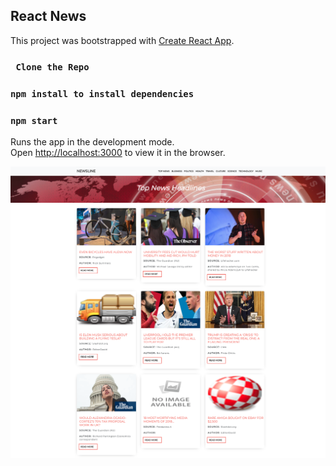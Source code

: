 ## React News

This project was bootstrapped with [Create React App](https://github.com/facebook/create-react-app).

### ` Clone the Repo`

### `npm install to install dependencies`

### `npm start`

Runs the app in the development mode.<br>
Open [http://localhost:3000](http://localhost:3000) to view it in the browser.

![alt text](https://github.com/harlyon/News/blob/master/screenshot.png)
